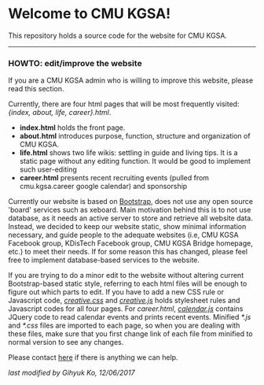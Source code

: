 # Welcome to CMU KGSA!

This repository holds a source code for the website for CMU KGSA.

***

### HOWTO: edit/improve the website

If you are a CMU KGSA admin who is willing to improve this website, please read this section.

Currently, there are four html pages that will be most frequently visited: *{index, about, life, career}.html*.

* **index.html** holds the front page.
* **about.html** introduces purpose, function, structure and organization of CMU KGSA.
* **life.html** shows two life wikis: settling in guide and living tips. It is a static page without any editing function. It would be good to implement such user-editing 
* **career.html** presents recent recruiting events (pulled from cmu.kgsa.career google calendar) and sponsorship

Currently our website is based on [Bootstrap](https://getbootstrap.com/), does not use any open source 'board' services such as xeboard. Main motivation behind this is to not use database, as it needs an active server to store and retrieve all website data. Instead, we decided to keep our website static, show minimal information necessary, and guide people to the adequate websites (i.e, CMU KGSA Facebook group, KDisTech Facebook group, CMU KGSA Bridge homepage, etc.) to meet their needs. If for some reason this has changed, please feel free to implement database-based services to the website.

If you are trying to do a minor edit to the website without altering current Bootstrap-based static style, referring to each html files will be enough to figure out which parts to edit. If you have to add a new CSS rule or Javascript code, [*creative.css*](css/creative.css) and [*creative.js*](js/creative.js) holds stylesheet rules and Javascript codes for all four pages. For *career.html*, [*calendar.js*](js/calendar.js) contains JQuery code to read calendar events and prints recent events. Minified _*.js_ and _*.css_ files are imported to each page, so when you are dealing with these files, make sure that you first change link of each file from minified to normal version to see any changes.

Please contact [here](mailto:fishhyuk11@gmail.com) if there is anything we can help.

*last modified by Gihyuk Ko, 12/06/2017*